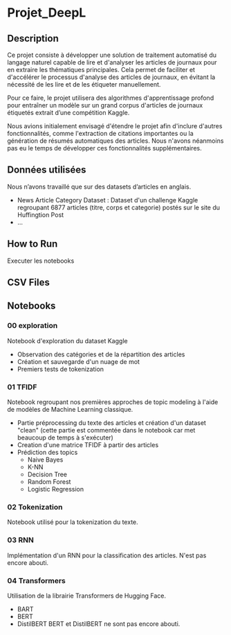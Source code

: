# Projet_DeepL

## Description
Ce projet consiste à développer une solution de traitement automatisé du langage naturel capable de lire et d'analyser les articles de journaux pour en extraire les thématiques principales. Cela permet de faciliter et d'accélérer le processus d'analyse des articles de journaux, en évitant la nécessité de les lire et de les étiqueter manuellement.

Pour ce faire, le projet utilisera des algorithmes d'apprentissage profond pour entraîner un modèle sur un grand corpus d'articles de journaux étiquetés extrait d’une compétition Kaggle.  

Nous avions initialement envisagé d'étendre le projet afin d'inclure d'autres fonctionnalités, comme l'extraction de citations importantes ou la génération de résumés automatiques des articles. Nous n'avons néanmoins pas eu le temps de développer ces fonctionnalités supplémentaires.

## Données utilisées
Nous n’avons travaillé que sur des datasets d’articles en anglais.
- News Article Category Dataset : Dataset d'un challenge Kaggle regroupant 6877 articles (titre, corps et categorie) postés sur le site du Huffingtion Post
- ...

## How to Run
Executer les notebooks

## CSV Files

## Notebooks
### 00 exploration
Notebook d'exploration du dataset Kaggle
- Observation des catégories et de la répartition des articles
- Création et sauvegarde d'un nuage de mot
- Premiers tests de tokenization

### 01 TFIDF
Notebook regroupant nos premières approches de topic modeling à l'aide de modèles de Machine Learning classique.
- Partie préprocessing du texte des articles et création d'un dataset "clean" (cette partie est commentée dans le notebook car met beaucoup de temps à s'exécuter)
- Creation d'une matrice TFIDF à partir des articles 
- Prédiction des topics
    - Naive Bayes
    - K-NN
    - Decision Tree
    - Random Forest
    - Logistic Regression

### 02 Tokenization 
Notebook utilisé pour la tokenization du texte.

### 03 RNN
Implémentation d'un RNN pour la classification des articles. N'est pas encore abouti.

### 04 Transformers
Utilisation de la librairie Transformers de Hugging Face.
- BART
- BERT
- DistilBERT
BERT et DistilBERT ne sont pas encore abouti.
